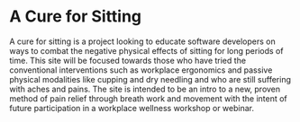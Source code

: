 # A Cure for Sitting

A cure for sitting is a project looking to educate software developers on ways to combat the negative physical effects of sitting for long periods of time. This site will be focused towards those who have tried the conventional interventions such as workplace ergonomics and passive physical modalities like cupping and dry needling and who are still suffering with aches and pains. The site is intended to be an intro to a new, proven method of pain relief through breath work and movement with the intent of future participation in a workplace wellness workshop or webinar. 

<!-- add >

## Features
+ The site will be broken into three main sections directed towards educating and capturing the readers interest towards physical health when working in a seated position for long periods of time. 

  + The first section will be an intro paragraph overviewing the effects shallow breathing and focused vision has on the para-sympathetic nervous system and it's connection to muscular stiffness with an external link to a supporting article.
  + The second sections will be a practical way of applying the information provided through a youtube video of an exercise designed for those in a seated position suffering from low back or upper back pain with a supporting paragraph of text.
  + The third and final section will be an interest peaking *myth-busting* fact about posture and an accompanying thumbnail image hyperlinked to an instagram video to help explain the topic even more.

## Existing Features

+ **Navigation bar**

    + Featured on both pages and locked in place as you scroll through the landing page with responsive links to each of the three sections, home, contact & socials and the email list sign-up section. 
    + This section will allow the user to easily navigate from page to page across all devices without having to revert back to the previous page via the ‘back’ button.

    